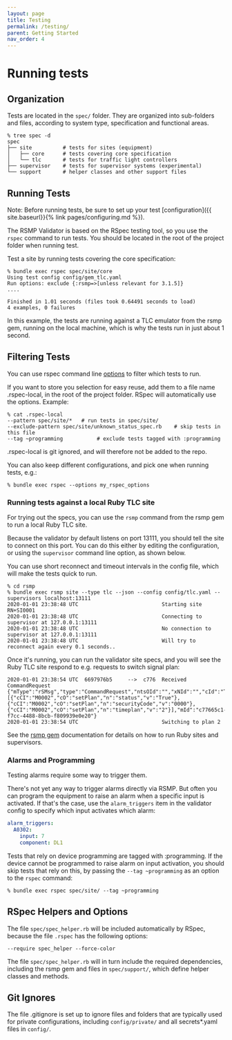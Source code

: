 ```yaml
---
layout: page
title: Testing
permalink: /testing/
parent: Getting Started
nav_order: 4
---
```


# Running tests
## Organization
Tests are located in the `spec/` folder. They are organized into sub-folders and files, according to system type, specification and functional areas.

```
% tree spec -d                          
spec
├── site          # tests for sites (equipment)
│   ├── core      # tests covering core specification
│   └── tlc       # tests for traffic light controllers
├── supervisor    # tests for supervisor systems (experimental)
└── support       # helper classes and other support files 
```

## Running Tests
Note: Before running tests, be sure to set up your test [configuration]({{ site.baseurl}}{% link pages/configuring.md %}).

The RSMP Validator is based on the RSpec testing tool, so you use the `rspec` command to run tests. You should be located in the root of the project folder when running test.

Test a site by running tests covering the core specification:

```
% bundle exec rspec spec/site/core
Using test config config/gem_tlc.yaml
Run options: exclude {:rsmp=>[unless relevant for 3.1.5]}
....

Finished in 1.01 seconds (files took 0.64491 seconds to load)
4 examples, 0 failures
```

In this example, the tests are running against a TLC emulator from the rsmp gem, running on the local machine, which is why the tests run in just about 1 second.


## Filtering Tests
You can use rspec command line [options](https://rspec.info/) to filter which tests to run.

If you want to store you selection for easy reuse, add them to a file name .rspec-local, in the root of the project folder. RSpec will automatically use the options. Example:

```
% cat .rspec-local
--pattern spec/site/*   # run tests in spec/site/
--exclude-pattern spec/site/unknown_status_spec.rb    # skip tests in this file
--tag ~programming           # exclude tests tagged with :programming
```

 .rspec-local is git ignored, and will therefore not be added to the repo. 

You can also keep different configurations, and pick one when running tests, e.g.:

```
% bundle exec rspec --options my_rspec_options
```

### Running tests against a local Ruby TLC site
For trying out the specs, you can use the `rsmp` command from the rsmp gem to run a local Ruby TLC site. 

Because the validator by default listens on port 13111, you should tell the site to connect on this port. You can do this either by editing the configuration, or using the `supervisor` command line option, as shown below.

You can use short reconnect and timeout intervals in the config file, which will make the tests quick to run.

```
% cd rsmp
% bundle exec rsmp site --type tlc --json --config config/tlc.yaml --supervisors localhost:13111
2020-01-01 23:38:48 UTC                           Starting site RN+SI0001
2020-01-01 23:38:48 UTC                           Connecting to supervisor at 127.0.0.1:13111
2020-01-01 23:38:48 UTC                           No connection to supervisor at 127.0.0.1:13111
2020-01-01 23:38:48 UTC                           Will try to reconnect again every 0.1 seconds..
```

Once it's running, you can run the validator site specs, and you will see the Ruby TLC site respond to e.g. requests to switch signal plan:

```
2020-01-01 23:38:54 UTC  6697976b5     -->  c776  Received CommandRequest {"mType":"rSMsg","type":"CommandRequest","ntsOId":"","xNId":"","cId":"TC","arg":[{"cCI":"M0002","cO":"setPlan","n":"status","v":"True"},{"cCI":"M0002","cO":"setPlan","n":"securityCode","v":"0000"},{"cCI":"M0002","cO":"setPlan","n":"timeplan","v":"2"}],"mId":"c77665c1-f7cc-4488-8bcb-f809939e0e20"}
2020-01-01 23:38:54 UTC                           Switching to plan 2
```

See the [rsmp gem](https://github.com/rsmp-nordic/rsmp) documentation for details on how to run Ruby sites and supervisors.

### Alarms and Programming
Testing alarms require some way to trigger them.

There's not yet any way to trigger alarms directly via RSMP. But often you can program the equipment to raise an alarm when a specific input is activated. If that's the case, use the `alarm_triggers` item in the validator config to specify which input activates which alarm:

```yaml
alarm_triggers:
  A0302: 
    input: 7
    component: DL1
```

Tests that rely on device programming are tagged with :programming. If the device cannot be programmed to raise alarm on input activation, you should skip tests that rely on this, by passing the `--tag ~programming` as an option to the `rspec` command:

```
% bundle exec rspec spec/site/ --tag ~programming
```
 
## RSpec Helpers and Options
The file `spec/spec_helper.rb` will be included automatically by RSpec, because the file `.rspec` has the following options:

```
--require spec_helper --force-color
```
 
The file `spec/spec_helper.rb` will in turn include the required dependencies, including the rsmp gem and files in `spec/support/`, which define helper classes and methods.

## Git Ignores
The file .gitignore is set up to ignore files and folders that are typically used for private configurations, including `config/private/` and all secrets*.yaml files in `config/`.